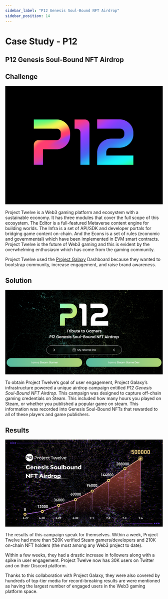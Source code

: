 ```yaml
---
sidebar_label: "P12 Genesis Soul-Bound NFT Airdrop"
sidebar_position: 14
---
```


# Case Study - P12

## P12 Genesis Soul-Bound NFT Airdrop

## Challenge

![Untitled](assets/p12-logo.png)

Project Twelve is a Web3 gaming platform and ecosystem with a sustainable economy. It has three modules that cover the full scope of this ecosystem. The Editor is a full-featured Metaverse content engine for building worlds. The Infra is a set of API/SDK and developer portals for bridging game content on-chain. And the Econs is a set of rules (economic and governmental) which have been implemented in EVM smart contracts. Project Twelve is the future of Web3 gaming and this is evident by the overwhelming enthusiasm which has come from the gaming community.

Project Twelve used the [Project Galaxy](https://twitter.com/ProjectGalaxyHQ) Dashboard because they wanted to bootstrap community, increase engagement, and raise brand awareness.

## Solution

![Untitled](assets/p12-solution.png)

To obtain Project Twelve’s goal of user engagement, Project Galaxy’s infrastructure powered a unique airdrop campaign entitled *P12 Genesis Soul-Bound NFT Airdrop*. This campaign was designed to capture off-chain gaming credentials on Steam. This included how many hours you played on Steam, or whether you published a popular game on steam. This information was recorded into Genesis Soul-Bound NFTs that rewarded to all of these players and game publishers.

## Results

![Untitled](assets/p12-result.png)

The results of this campaign speak for themselves. Within a week, Project Twelve had more than 520K verified Steam gamers/developers and 210K on-chain NFT holders (the most among any Web3 project to date).

Within a few weeks, they had a drastic increase in followers along with a spike in user engagement. Project Twelve now has 30K users on Twitter and on their Discord platform.

Thanks to this collaboration with Project Galaxy, they were also covered by hundreds of top-tier media for record-breaking results are were mentioned as having the largest number of engaged users in the Web3 gaming platform space.